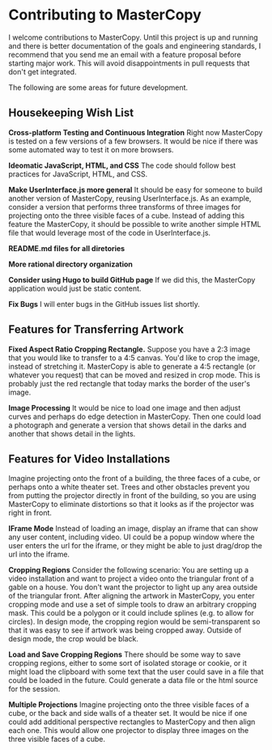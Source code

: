Contributing to MasterCopy
==========================

I welcome contributions to MasterCopy.
Until this project is up and running and there is better documentation
of the goals and engineering standards, I recommend that you send me an email
with a feature proposal before starting major work. This will avoid disappointments
in pull requests that don't get integrated.

The following are some areas for future development.

## Housekeeping Wish List

**Cross-platform Testing and Continuous Integration**
Right now MasterCopy is tested on a few versions of a few browsers.
It would be nice if there was some automated way to test it on more browsers.

**Ideomatic JavaScript, HTML, and CSS**
The code should follow best practices for JavaScript, HTML, and CSS.

**Make UserInterface.js more general**
It should be easy for someone to build another version of MasterCopy, reusing
UserInterface.js. As an example, consider a version that performs three transforms
of three images for projecting onto the three visible faces of a cube.
Instead of adding this feature the MasterCopy, it should be possible to write
another simple HTML file that would leverage most of the code in UserInterface.js.

**README.md files for all diretories**

**More rational directory organization**

**Consider using Hugo to build GitHub page** If we did this, the MasterCopy application
would just be static content.

**Fix Bugs**
I will enter bugs in the GitHub issues list shortly.

## Features for Transferring Artwork

**Fixed Aspect Ratio Cropping Rectangle.**
Suppose you have a 2:3 image that you would like to transfer to a 4:5 canvas.
You'd like to crop the image, instead of stretching it. MasterCopy is able to
generate a 4:5 rectangle (or whatever you request)
that can be moved and resized in crop mode. This
is probably just the red rectangle that today marks
the border of the user's image.

**Image Processing** It would be nice to load one image and then adjust
curves and perhaps do edge detection in MasterCopy. Then one could load a 
photograph and generate a version that shows detail in the darks and another
that shows detail in the lights.

## Features for Video Installations
Imagine projecting onto the front of a building,
the three faces of a cube, or perhaps onto a white theater set.
Trees and other obstacles prevent you from putting the projector
directly in front of the building, so you are using
MasterCopy to eliminate distortions so that it looks as if
the projector was right in front.

**IFrame Mode** Instead of loading an image, display an iframe that
can show any user content, including video. UI could be a popup window
where the user enters the url for the iframe, or they might be able to
just drag/drop the url into the iframe.

**Cropping Regions**
Consider the following scenario: You are setting up a video installation
and want to project a video onto the triangular front of a gable on a house.
You don't want the projector to light up any area outside of the triangular
front. After aligning the artwork in MasterCopy, you enter cropping mode and
use a set of simple tools to draw an arbitrary cropping mask. This could be
a polygon or it could include splines (e.g. to allow for circles). In design
mode, the cropping region would be semi-transparent so that it was easy to
see if artwork was being cropped away. Outside of design mode, the crop
would be black.

**Load and Save Cropping Regions** There should be some way to save cropping
regions, either to some sort of isolated storage or cookie, or it might load
the clipboard with some text that the user could save in a file that could be
loaded in the future. Could generate a data file or the html source for the
session.

**Multiple Projections** Imagine projecting onto the three visible faces of
a cube, or the back and side walls of a theater set. It would be nice if one
could add additional perspective rectangles to MasterCopy and then align each
one. This would allow one projector to display three images on the three visible
faces of a cube.

